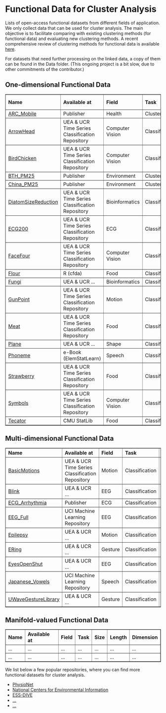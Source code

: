 # Functional Data for Cluster Analysis
 Lists of open-access functional datasets from different fields of application. We only collect data that can be used for cluster analysis. The main objective is to facilitate comparing with existing clustering methods (for functional data) and evaluating new clustering methods. A recent comprehensive review of clustering methods for functional data is available <a href="https://dl.acm.org/doi/full/10.1145/3581789" target="_blank">here</a>.
 
 For datasets that need further processing on the linked data, a copy of them can be found in the Data folder. (This ongoing project is a bit slow, due to other commitments of the contributor.)
 

<h2>One-dimensional Functional Data</h2> 
<table border="1">
  <thead align="left">
    <tr>
      <th>Name</th>
      <th>Available at</th>
      <th>Field</th>
      <th>Task</th>
      <th>Size</th>
      <th>Length</th>
      <th>Missing Value</th>
    </tr>
  </thead>
  <tbody>
    <tr>
      <td><a href="https://doi.org/10.1371/journal.pone.0242197" target="_blank">ARC_Mobile</a></td>
      <td>Publisher</td>
      <td>Health</td>
      <td>Clustering</td>
      <td>125</td>
      <td>30/40</td>
      <td>Yes</td>
    </tr>
    <tr>
      <td><a href="https://www.timeseriesclassification.com/description.php?Dataset=ArrowHead" target="_blank">ArrowHead</a></td>
      <td>UEA & UCR Time Series Classification Repository</td>
      <td>Computer Vision</td>
      <td>Classification</td>
      <td>211</td>
      <td>251</td>
      <td>No</td>
    </tr>
    <tr>
      <td><a href="https://www.timeseriesclassification.com/description.php?Dataset=BirdChicken" target="_blank">BirdChicken</a></td>
      <td>UEA & UCR Time Series Classification Repository</td>
      <td>Computer Vision</td>
      <td>Classification</td>
      <td>40</td>
      <td>512</td>
      <td>No</td>
    </tr>
    <tr>
      <td><a href="https://doi.org/10.1080/01621459.2020.1764363" target="_blank">BTH_PM25</a></td>
      <td>Publisher</td>
      <td>Environment</td>
      <td>Clustering</td>
      <td>73</td>
      <td>48</td>
      <td>Yes</td>
    </tr>
    <tr>
      <td><a href="https://doi.org/10.1080/01621459.2020.1764363" target="_blank">China_PM25</a></td>
      <td>Publisher</td>
      <td>Environment</td>
      <td>Clustering</td>
      <td>338</td>
      <td>731</td>
      <td>Yes</td>
    </tr>
    <tr>
      <td><a href="https://www.timeseriesclassification.com/description.php?Dataset=DiatomSizeReduction" target="_blank">DiatomSizeReduction</a></td>
      <td>UEA & UCR Time Series Classification Repository</td>
      <td>Bioinformatics</td>
      <td>Classification</td>
      <td>322</td>
      <td>345</td>
      <td>No</td>
    </tr>
    <tr>
      <td><a href="https://www.timeseriesclassification.com/description.php?Dataset=ECG200" target="_blank">ECG200</a></td>
      <td>UEA & UCR Time Series Classification Repository</td>
      <td>ECG</td>
      <td>Classification</td>
      <td>200</td>
      <td>96</td>
      <td>No</td>
    </tr>
    <tr>
      <td><a href="https://www.timeseriesclassification.com/description.php?Dataset=FaceFour" target="_blank">FaceFour</a></td>
      <td>UEA & UCR Time Series Classification Repository</td>
      <td>Computer Vision</td>
      <td>Classification</td>
      <td>112</td>
      <td>350</td>
      <td>No</td>
    </tr>
    <tr>
      <td><a href="https://cran.r-project.org/web/packages/cfda/index.html" target="_blank">Flour</a></td>
      <td>R (cfda)</td>
      <td>Food</td>
      <td>Classification</td>
      <td>115</td>
      <td>241</td>
      <td>No</td>
    </tr>
    <tr>
      <td><a href="https://www.timeseriesclassification.com/description.php?Dataset=Fungi" target="_blank">Fungi</a></td>
      <td>UEA & UCR ...</td>
      <td>Bioinformatics</td>
      <td>Classification</td>
      <td>204</td>
      <td>201</td>
      <td>No</td>
    </tr>
    <tr>
      <td><a href="https://www.timeseriesclassification.com/description.php?Dataset=GunPoint" target="_blank">GunPoint</a></td>
      <td>UEA & UCR Time Series Classification Repository</td>
      <td>Motion</td>
      <td>Classification</td>
      <td>200</td>
      <td>150</td>
      <td>No</td>
    </tr>
    <tr>
      <td><a href="https://www.timeseriesclassification.com/description.php?Dataset=Meat" target="_blank">Meat</a></td>
      <td>UEA & UCR Time Series Classification Repository</td>
      <td>Food</td>
      <td>Classification</td>
      <td>120</td>
      <td>448</td>
      <td>No</td>
    </tr>
     <tr>
      <td><a href="https://www.timeseriesclassification.com/description.php?Dataset=Plane" target="_blank">Plane</a></td>
      <td>UEA & UCR ...</td>
      <td>Shape</td>
      <td>Classification</td>
      <td>210</td>
      <td>144</td>
      <td>No</td>
    </tr>
    <tr>
      <td><a href="https://hastie.su.domains/ElemStatLearn/" target="_blank">Phoneme</a></td>
      <td>e-Book (ElemStatLearn)</td>
      <td>Speech</td>
      <td>Classification</td>
      <td>4K+</td>
      <td>256</td>
      <td>No</td>
    </tr>
    <tr>
      <td><a href="https://www.timeseriesclassification.com/description.php?Dataset=Strawberry" target="_blank">Strawberry</a></td>
      <td>UEA & UCR Time Series Classification Repository</td>
      <td>Food</td>
      <td>Classification</td>
      <td>983</td>
      <td>235</td>
      <td>No</td>
    </tr>
    <tr>
      <td><a href="https://www.timeseriesclassification.com/description.php?Dataset=Symbols" target="_blank">Symbols</a></td>
      <td>UEA & UCR Time Series Classification Repository</td>
      <td>Computer Vision</td>
      <td>Classification</td>
      <td>1K+</td>
      <td>398</td>
      <td>No</td>
    </tr>
    <tr>
      <td><a href="http://lib.stat.cmu.edu/datasets/tecator" target="_blank">Tecator</a></td>
      <td>CMU StatLib</td>
      <td>Food</td>
      <td>Classification</td>
      <td>240</td>
      <td>100</td>
      <td>No</td>
    </tr>
  </tbody>
</table>




 <h2>Multi-dimensional Functional Data</h2>
 
 <table border="1">
  <thead align="left">
    <tr>
      <th>Name</th>
      <th>Available at</th>
      <th>Field</th>
      <th>Task</th>
      <th>Size</th>
      <th>Length</th>
      <th>Dimension</th>
    </tr>
  </thead>
  <tbody>
       <tr>
      <td><a href="https://www.timeseriesclassification.com/description.php?Dataset=BasicMotions" target="_blank">BasicMotions</a></td>
      <td>UEA & UCR Time Series Classification Repository</td>
      <td>Motion</td>
      <td>Classification</td>
      <td>80</td>
      <td>100</td>
      <td>6</td>
    </tr>
     <tr>
      <td><a href="https://www.timeseriesclassification.com/description.php?Dataset=Blink" target="_blank">Blink</a></td>
      <td>UEA & UCR ...</td>
      <td>EEG</td>
      <td>Classification</td>
      <td>950</td>
      <td>510</td>
      <td>4</td>
    </tr>
      <tr>
      <td><a href="https://www.nature.com/articles/s41597-020-0386-x" target="_blank">ECG_Arrhythmia </a></td>
      <td>Publisher</td>
      <td>ECG</td>
      <td>Classification</td>
      <td>10K+</td>
      <td>5000</td>
      <td>12</td>
    </tr>
    <tr>
      <td><a href="https://archive.ics.uci.edu/ml/datasets/eeg+database" target="_blank">EEG_Full</a></td>
      <td>UCI Machine Learning Repository</td>
      <td>EEG</td>
      <td>Classification</td>
      <td>122</td>
      <td>256</td>
      <td>64</td>
    </tr>
    <tr>
      <td><a href="https://www.timeseriesclassification.com/description.php?Dataset=Epilepsy" target="_blank">Epilepsy</a></td>
      <td>UEA & UCR ...</td>
      <td>Motion</td>
      <td>Classification</td>
      <td>275</td>
      <td>207</td>
      <td>3</td>
    </tr>
    <tr>
      <td><a href="https://www.timeseriesclassification.com/description.php?Dataset=ERing" target="_blank">ERing</a></td>
      <td>UEA & UCR ...</td>
      <td>Gesture</td>
      <td>Classification</td>
      <td>300</td>
      <td>65</td>
      <td>4</td>
    </tr>
    <tr>
      <td><a href="https://www.timeseriesclassification.com/description.php?Dataset=EyesOpenShut" target="_blank">EyesOpenShut</a></td>
      <td>UEA & UCR ...</td>
      <td>EEG</td>
      <td>Classification</td>
      <td>98</td>
      <td>128</td>
      <td>14</td>
    </tr>
     <tr>
      <td><a href="https://archive.ics.uci.edu/dataset/128/japanese+vowels" target="_blank">Japanese_Vowels</a></td>
      <td>UCI Machine Learning Repository</td>
      <td>Speech</td>      
      <td>Classification</td>
      <td>640</td>
      <td>29</td>
      <td>12</td>
    </tr>
     <tr>
      <td><a href="https://www.timeseriesclassification.com/description.php?Dataset=UWaveGestureLibrary" target="_blank">UWaveGestureLibrary</a></td>
      <td>UEA & UCR ...</td>
      <td>Gesture</td>
      <td>Classification</td>
      <td>4K+</td>
      <td>315</td>
      <td>3</td>
    </tr>
  </tbody>
</table>


 <h2>Manifold-valued Functional Data</h2>
 
 <table border="1">
  <thead align="left">
    <tr>
      <th>Name</th>
      <th>Available at</th>
      <th>Field</th>
      <th>Task</th>
      <th>Size</th>
      <th>Length</th>
      <th>Dimension</th>
    </tr>
  </thead>
  <tbody>
    <tr>
      <td>...</td>
      <td>...</td>
      <td>...</td>
      <td>...</td>
      <td>...</td>
      <td>...</td>
      <td>...</td>
    </tr>
    <tr>
      <td>...</td>
      <td>...</td>
      <td>...</td>
      <td>...</td>
      <td>...</td>
      <td>...</td>
      <td>...</td>
    </tr>
  </tbody>
</table>

We list below a few popular repositories, where you can find more functional datasets for cluster analysis.
<ul>
 <li><a href="https://physionet.org/about/database/" target="_blank">PhysioNet</a></li>
 <li><a href="https://www.ncei.noaa.gov/access/search/index" target="_blank">National Centers for Environmental Information</a></li>
 <li><a href="https://ess-dive.lbl.gov/" target="_blank">ESS-DIVE</a></li>
 <li><a href="..." target="_blank">...</a></li>
 <li><a href="..." target="_blank">...</a></li>
</ul>


